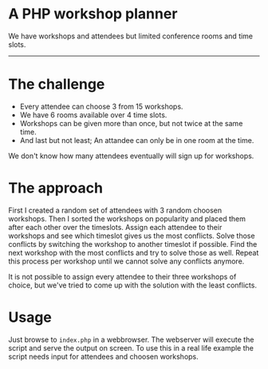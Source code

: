 # A PHP workshop planner

We have workshops and attendees but limited conference rooms and time slots.

---

# The challenge

- Every attendee can choose 3 from 15 workshops. 
- We have 6 rooms available over 4 time slots.
- Workshops can be given more than once, but not twice at the same time. 
- And last but not least; An attandee can only be in one room at the time.

We don't know how many attendees eventually will sign up for workshops.

# The approach

First I created a random set of attendees with 3 random choosen workshops.
Then I sorted the workshops on popularity and placed them after each other over the timeslots. Assign each attendee to their workshops and see which timeslot gives us the most conflicts. Solve those conflicts by switching the workshop to another timeslot if possible. Find the next workshop with the most conflicts and try to solve those as well. Repeat this process per workshop until we cannot solve any conflicts anymore.

It is not possible to assign every attendee to their three workshops of choice, but we've tried to come up with the solution with the least conflicts.


# Usage

Just browse to `index.php` in a webbrowser. The webserver will execute the script and serve the output on screen.
To use this in a real life example the script needs input for attendees and choosen workshops.




